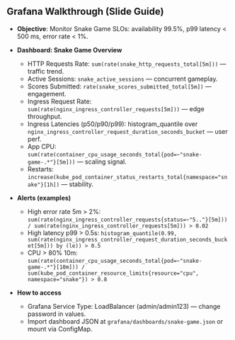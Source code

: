 ## Grafana Walkthrough (Slide Guide)

- **Objective**: Monitor Snake Game SLOs: availability 99.5%, p99 latency < 500 ms, error rate < 1%.

- **Dashboard: Snake Game Overview**
  - HTTP Requests Rate: `sum(rate(snake_http_requests_total[5m]))` — traffic trend.
  - Active Sessions: `snake_active_sessions` — concurrent gameplay.
  - Scores Submitted: `rate(snake_scores_submitted_total[5m])` — engagement.
  - Ingress Request Rate: `sum(rate(nginx_ingress_controller_requests[5m]))` — edge throughput.
  - Ingress Latencies (p50/p90/p99): histogram_quantile over `nginx_ingress_controller_request_duration_seconds_bucket` — user perf.
  - App CPU: `sum(rate(container_cpu_usage_seconds_total{pod=~"snake-game-.*"}[5m]))` — scaling signal.
  - Restarts: `increase(kube_pod_container_status_restarts_total{namespace="snake"}[1h])` — stability.

- **Alerts (examples)**
  - High error rate 5m > 2%: `sum(rate(nginx_ingress_controller_requests{status=~"5.."}[5m])) / sum(rate(nginx_ingress_controller_requests[5m])) > 0.02`
  - High latency p99 > 0.5s: `histogram_quantile(0.99, sum(rate(nginx_ingress_controller_request_duration_seconds_bucket[5m])) by (le)) > 0.5`
  - CPU > 80% 10m: `sum(rate(container_cpu_usage_seconds_total{pod=~"snake-game-.*"}[10m])) / sum(kube_pod_container_resource_limits{resource="cpu", namespace="snake"}) > 0.8`

- **How to access**
  - Grafana Service Type: LoadBalancer (admin/admin123) — change password in values.
  - Import dashboard JSON at `grafana/dashboards/snake-game.json` or mount via ConfigMap.


